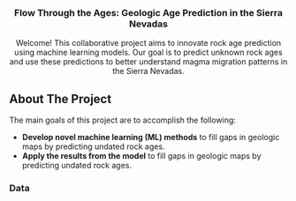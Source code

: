 <!-- PROJECT LOGO AND INTRO SECTION -->
<br />
<div align="center">
  <h3 align="center">Flow Through the Ages: Geologic Age Prediction in the Sierra Nevadas</h3>

  <p align="center">
    Welcome! This collaborative project aims to innovate rock age prediction using machine learning models. 
    Our goal is to predict unknown rock ages and use these predictions to better understand magma migration patterns 
    in the Sierra Nevadas.
</p>
  
</div>


<!-- About The Project -->
## About The Project 
The main goals of this project are to accomplish the following:
*  __Develop novel machine learning (ML) methods__ to fill gaps in geologic 
maps by predicting undated rock ages.
* __Apply the results from the model__ to fill gaps in geologic maps
by predicting undated rock ages.


<!-- Data -->
### Data

